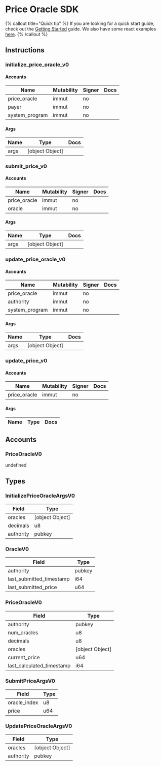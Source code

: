 # Price Oracle SDK

{% callout title="Quick tip" %}
If you are looking for a quick start guide, check out the [Getting Started](/docs/learn/getting_started) guide. We also have some react examples [here](/docs/learn/react).
{% /callout %}

## Instructions

### initialize_price_oracle_v0

#### Accounts

| Name           | Mutability | Signer | Docs |
| -------------- | ---------- | ------ | ---- |
| price_oracle   | immut      | no     |      |
| payer          | immut      | no     |      |
| system_program | immut      | no     |      |

#### Args

| Name | Type            | Docs |
| ---- | --------------- | ---- |
| args | [object Object] |      |

### submit_price_v0

#### Accounts

| Name         | Mutability | Signer | Docs |
| ------------ | ---------- | ------ | ---- |
| price_oracle | immut      | no     |      |
| oracle       | immut      | no     |      |

#### Args

| Name | Type            | Docs |
| ---- | --------------- | ---- |
| args | [object Object] |      |

### update_price_oracle_v0

#### Accounts

| Name           | Mutability | Signer | Docs |
| -------------- | ---------- | ------ | ---- |
| price_oracle   | immut      | no     |      |
| authority      | immut      | no     |      |
| system_program | immut      | no     |      |

#### Args

| Name | Type            | Docs |
| ---- | --------------- | ---- |
| args | [object Object] |      |

### update_price_v0

#### Accounts

| Name         | Mutability | Signer | Docs |
| ------------ | ---------- | ------ | ---- |
| price_oracle | immut      | no     |      |

#### Args

| Name | Type | Docs |
| ---- | ---- | ---- |

## Accounts

### PriceOracleV0

undefined

## Types

### InitializePriceOracleArgsV0

| Field     | Type            |
| --------- | --------------- |
| oracles   | [object Object] |
| decimals  | u8              |
| authority | pubkey          |

### OracleV0

| Field                    | Type   |
| ------------------------ | ------ |
| authority                | pubkey |
| last_submitted_timestamp | i64    |
| last_submitted_price     | u64    |

### PriceOracleV0

| Field                     | Type            |
| ------------------------- | --------------- |
| authority                 | pubkey          |
| num_oracles               | u8              |
| decimals                  | u8              |
| oracles                   | [object Object] |
| current_price             | u64             |
| last_calculated_timestamp | i64             |

### SubmitPriceArgsV0

| Field        | Type |
| ------------ | ---- |
| oracle_index | u8   |
| price        | u64  |

### UpdatePriceOracleArgsV0

| Field     | Type            |
| --------- | --------------- |
| oracles   | [object Object] |
| authority | pubkey          |
